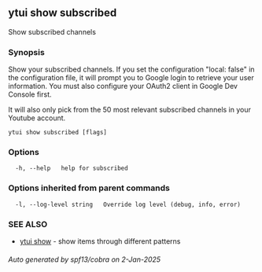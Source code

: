 ## ytui show subscribed

Show subscribed channels

### Synopsis


Show your subscribed channels.
If you set the configuration "local: false" in the configuration file, it will prompt you to Google login
to retrieve your user information. You must also configure your OAuth2 client in Google Dev Console first.

It will also only pick from the 50 most relevant subscribed channels in your Youtube account.

```
ytui show subscribed [flags]
```

### Options

```
  -h, --help   help for subscribed
```

### Options inherited from parent commands

```
  -l, --log-level string   Override log level (debug, info, error)
```

### SEE ALSO

* [ytui show](ytui_show.md)	 - show items through different patterns

###### Auto generated by spf13/cobra on 2-Jan-2025
